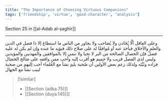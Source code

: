 ```yaml
---
title: "The Importance of Choosing Virtuous Companions"
tags: ['friendship', 'virtue', 'good-character', "analysis"]
---
```


 Section 25 in [[al-Adab al-ṣaghīr]]

---
وعلى العاقل ألَّا يُخَادن ولا يُصَاحب ولا يجاور من الناس ما استطاع إلا ذا فضل في الدين والعلم والأخلاق فيأخذ عنه أو مُوافقًا له على صلاح ذلك فيؤيد ما عنده وإن لم يكن له عليه فضلٌ فإن الخصال الصالحة من البر لا تحيا ولا تنمي إلا بالموافقين والمهذبين والمؤيدين  وليس لذي الفضل قريب ولا حميم هو أقرب إليه وأحب ممن وافقه على صَالح الخصَال فزاده وثَبَّتَه ولذلك زعم بعض الأولين أن صُحبة بليدٍ نشأ مع العُلماء أحب إليهم من صحبة لبيب نشأ مع الجهال

> [!similar]
> - [[Section (adka.75)]]
> - [[Section (duya.145)]]
